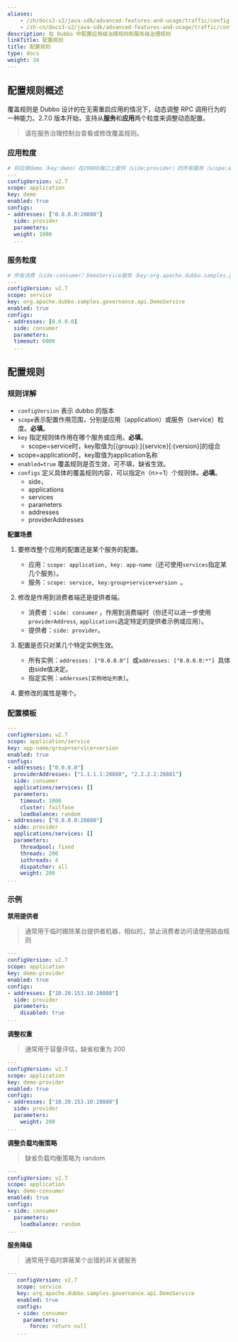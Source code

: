 ```yaml
---
aliases:
    - /zh/docs3-v2/java-sdk/advanced-features-and-usage/traffic/config-rule/
    - /zh-cn/docs3-v2/java-sdk/advanced-features-and-usage/traffic/config-rule/
description: 在 Dubbo 中配置应用级治理规则和服务级治理规则
linkTitle: 配置规则
title: 配置规则
type: docs
weight: 34
---
```






## 配置规则概述
覆盖规则是 Dubbo 设计的在无需重启应用的情况下，动态调整 RPC 调用行为的一种能力。2.7.0 版本开始，支持从**服务**和**应用**两个粒度来调整动态配置。

> 请在服务治理控制台查看或修改覆盖规则。

### 应用粒度

```yaml
# 将应用demo（key:demo）在20880端口上提供（side:provider）的所有服务（scope:application）的权重修改为1000（weight:1000）。
---
configVersion: v2.7
scope: application
key: demo
enabled: true
configs:
- addresses: ["0.0.0.0:20880"]
  side: provider
  parameters:
  weight: 1000
  ...
```

### 服务粒度

```yaml
# 所有消费（side:consumer）DemoService服务（key:org.apache.dubbo.samples.governance.api.DemoService）的应用实例（addresses:[0.0.0.0]），超时时间修改为6000ms
---
configVersion: v2.7
scope: service
key: org.apache.dubbo.samples.governance.api.DemoService
enabled: true
configs:
- addresses: [0.0.0.0]
  side: consumer
  parameters:
  timeout: 6000
  ...
```
## 配置规则
### 规则详解
-  `configVersion` 表示 dubbo 的版本
- `scope`表示配置作用范围，分别是应用（application）或服务（service）粒度。**必填**。
- `key` 指定规则体作用在哪个服务或应用。**必填**。
    - scope=service时，key取值为[{group}:]{service}[:{version}]的组合
- scope=application时，key取值为application名称
- `enabled=true` 覆盖规则是否生效，可不填，缺省生效。
- `configs` 定义具体的覆盖规则内容，可以指定n（n>=1）个规则体。**必填**。
    - side，
    - applications
    - services
    - parameters
    - addresses
    - providerAddresses

**配置场景**
1. 要修改整个应用的配置还是某个服务的配置。
    - 应用：`scope: application, key: app-name`（还可使用`services`指定某几个服务）。
    - 服务：`scope: service, key:group+service+version `。

2. 修改是作用到消费者端还是提供者端。
    - 消费者：`side: consumer` ，作用到消费端时（你还可以进一步使用`providerAddress`, `applications`选定特定的提供者示例或应用）。
    - 提供者：`side: provider`。

3. 配置是否只对某几个特定实例生效。
    - 所有实例：`addresses: ["0.0.0.0"] `或`addresses: ["0.0.0.0:*"] `具体由side值决定。
    - 指定实例：`addersses[实例地址列表]`。

4. 要修改的属性是哪个。

### 配置模板

```yaml
---
configVersion: v2.7
scope: application/service
key: app-name/group+service+version
enabled: true
configs:
- addresses: ["0.0.0.0"]
  providerAddresses: ["1.1.1.1:20880", "2.2.2.2:20881"]
  side: consumer
  applications/services: []
  parameters:
    timeout: 1000
    cluster: failfase
    loadbalance: random
- addresses: ["0.0.0.0:20880"]
  side: provider
  applications/services: []
  parameters:
    threadpool: fixed
    threads: 200
    iothreads: 4
    dispatcher: all
    weight: 200
...
```

### 示例

**禁用提供者**
> 通常用于临时踢除某台提供者机器，相似的，禁止消费者访问请使用路由规则
   ```yaml
   ---
   configVersion: v2.7
   scope: application
   key: demo-provider
   enabled: true
   configs:
   - addresses: ["10.20.153.10:20880"]
     side: provider
     parameters:
       disabled: true
   ...
   ```

**调整权重**
> 通常用于容量评估，缺省权重为 200
   ```yaml
   ---
   configVersion: v2.7
   scope: application
   key: demo-provider
   enabled: true
   configs:
   - addresses: ["10.20.153.10:20880"]
     side: provider
     parameters:
       weight: 200
   ...
   ```

**调整负载均衡策略**
> 缺省负载均衡策略为 random
   ```yaml
   ---
   configVersion: v2.7
   scope: application
   key: demo-consumer
   enabled: true
   configs:
   - side: consumer
     parameters:
       loadbalance: random
   ...
   ```

**服务降级**
> 通常用于临时屏蔽某个出错的非关键服务
```yaml
---
   configVersion: v2.7
   scope: service
   key: org.apache.dubbo.samples.governance.api.DemoService
   enabled: true
   configs:
   - side: consumer
     parameters:
       force: return null
   ...
```